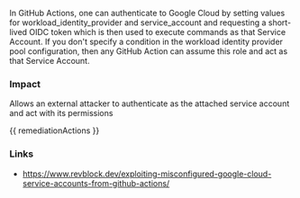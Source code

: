 
In GitHub Actions, one can authenticate to Google Cloud by setting values for workload_identity_provider and service_account and requesting a short-lived OIDC token which is then used to execute commands as that Service Account. If you don't specify a condition in the workload identity provider pool configuration, then any GitHub Action can assume this role and act as that Service Account.

### Impact
Allows an external attacker to authenticate as the attached service account and act with its permissions

<!-- DO NOT CHANGE -->
{{ remediationActions }}

### Links
- https://www.revblock.dev/exploiting-misconfigured-google-cloud-service-accounts-from-github-actions/


